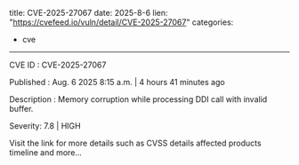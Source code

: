  
title: CVE-2025-27067
date: 2025-8-6
lien: "https://cvefeed.io/vuln/detail/CVE-2025-27067"
categories:
  - cve
---

CVE ID : CVE-2025-27067

Published :  Aug. 6
2025
8:15 a.m. | 4 hours
41 minutes ago

Description : Memory corruption while processing DDI call with invalid buffer.

Severity: 7.8 | HIGH

Visit the link for more details
such as CVSS details
affected products
timeline
and more...
